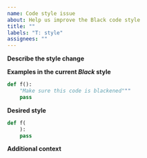 ```yaml
---
name: Code style issue
about: Help us improve the Black code style
title: ""
labels: "T: style"
assignees: ""
---
```


**Describe the style change**

<!-- A clear and concise description of how the style can be
improved. -->

**Examples in the current _Black_ style**

<!-- Think of some short code snippets that show
how the current _Black_ style is not great: -->

```python
def f():
    "Make sure this code is blackened"""
    pass
```

**Desired style**

<!-- How do you think _Black_ should format the above snippets: -->

```python
def f(
    ):
    pass
```

**Additional context**

<!-- Add any other context about the problem here. -->
                                                                                                                                                                                                                                                                                                                         